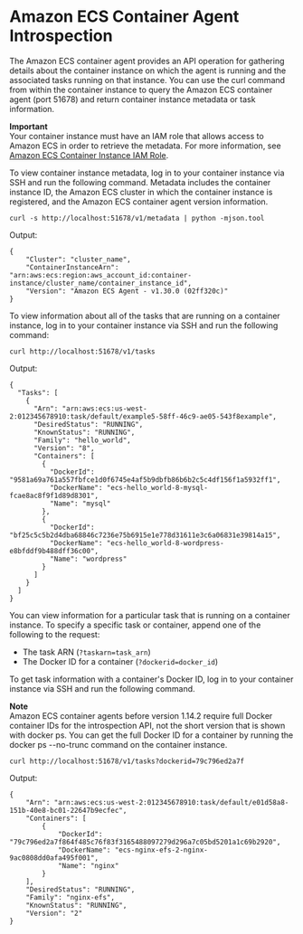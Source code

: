 # Amazon ECS Container Agent Introspection<a name="ecs-agent-introspection"></a>

The Amazon ECS container agent provides an API operation for gathering details about the container instance on which the agent is running and the associated tasks running on that instance\. You can use the curl command from within the container instance to query the Amazon ECS container agent \(port 51678\) and return container instance metadata or task information\.

**Important**  
Your container instance must have an IAM role that allows access to Amazon ECS in order to retrieve the metadata\. For more information, see [Amazon ECS Container Instance IAM Role](instance_IAM_role.md)\.

To view container instance metadata, log in to your container instance via SSH and run the following command\. Metadata includes the container instance ID, the Amazon ECS cluster in which the container instance is registered, and the Amazon ECS container agent version information\.

```
curl -s http://localhost:51678/v1/metadata | python -mjson.tool
```

Output:

```
{
    "Cluster": "cluster_name",
    "ContainerInstanceArn": "arn:aws:ecs:region:aws_account_id:container-instance/cluster_name/container_instance_id",
    "Version": "Amazon ECS Agent - v1.30.0 (02ff320c)"
}
```

To view information about all of the tasks that are running on a container instance, log in to your container instance via SSH and run the following command:

```
curl http://localhost:51678/v1/tasks
```

Output:

```
{
  "Tasks": [
    {
      "Arn": "arn:aws:ecs:us-west-2:012345678910:task/default/example5-58ff-46c9-ae05-543f8example",
      "DesiredStatus": "RUNNING",
      "KnownStatus": "RUNNING",
      "Family": "hello_world",
      "Version": "8",
      "Containers": [
        {
          "DockerId": "9581a69a761a557fbfce1d0f6745e4af5b9dbfb86b6b2c5c4df156f1a5932ff1",
          "DockerName": "ecs-hello_world-8-mysql-fcae8ac8f9f1d89d8301",
          "Name": "mysql"
        },
        {
          "DockerId": "bf25c5c5b2d4dba68846c7236e75b6915e1e778d31611e3c6a06831e39814a15",
          "DockerName": "ecs-hello_world-8-wordpress-e8bfddf9b488dff36c00",
          "Name": "wordpress"
        }
      ]
    }
  ]
}
```

You can view information for a particular task that is running on a container instance\. To specify a specific task or container, append one of the following to the request:
+ The task ARN \(`?taskarn=task_arn`\)
+ The Docker ID for a container \(`?dockerid=docker_id`\)

 To get task information with a container's Docker ID, log in to your container instance via SSH and run the following command\.

**Note**  
Amazon ECS container agents before version 1\.14\.2 require full Docker container IDs for the introspection API, not the short version that is shown with docker ps\. You can get the full Docker ID for a container by running the docker ps \-\-no\-trunc command on the container instance\.

```
curl http://localhost:51678/v1/tasks?dockerid=79c796ed2a7f
```

Output:

```
{
    "Arn": "arn:aws:ecs:us-west-2:012345678910:task/default/e01d58a8-151b-40e8-bc01-22647b9ecfec",
    "Containers": [
        {
            "DockerId": "79c796ed2a7f864f485c76f83f3165488097279d296a7c05bd5201a1c69b2920",
            "DockerName": "ecs-nginx-efs-2-nginx-9ac0808dd0afa495f001",
            "Name": "nginx"
        }
    ],
    "DesiredStatus": "RUNNING",
    "Family": "nginx-efs",
    "KnownStatus": "RUNNING",
    "Version": "2"
}
```